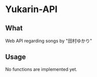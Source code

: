 # Yukarin-API 


##  What
Web API regarding songs by "田村ゆかり"

##  Usage
No functions are implemented yet.
